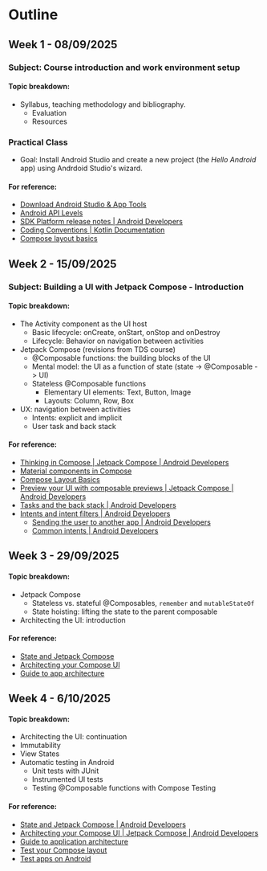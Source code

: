 # Outline

## Week 1 - 08/09/2025
### Subject: Course introduction and work environment setup

#### Topic breakdown:
* Syllabus, teaching methodology and bibliography.
  * Evaluation
  * Resources
  
### Practical Class
* Goal: Install Android Studio and create a new project (the *Hello Android* app) using Andrdoid Studio's wizard.

#### For reference:
* [Download Android Studio & App Tools](https://developer.android.com/studio)
* [Android API Levels](https://apilevels.com/)
* [SDK Platform release notes | Android Developers](https://developer.android.com/studio/releases/platforms)
* [Coding Conventions | Kotlin Documentation](https://kotlinlang.org/docs/coding-conventions.html)
* [Compose layout basics](https://developer.android.com/develop/ui/compose/layouts/basics)

## Week 2 - 15/09/2025
### Subject: Building a UI with Jetpack Compose - Introduction

#### Topic breakdown:
* The Activity component as the UI host
  * Basic lifecycle: onCreate, onStart, onStop and onDestroy
  * Lifecycle: Behavior on navigation between activities
* Jetpack Compose (revisions from TDS course)
  * @Composable functions: the building blocks of the UI
  * Mental model: the UI as a function of state (state -> @Composable -> UI)
  * Stateless @Composable functions
    * Elementary UI elements: Text, Button, Image
    * Layouts: Column, Row, Box
* UX: navigation between activities
  * Intents: explicit and implicit
  * User task and back stack

#### For reference:
* [Thinking in Compose | Jetpack Compose | Android Developers](https://developer.android.com/develop/ui/compose/mental-model)
* [Material components in Compose](https://developer.android.com/develop/ui/compose/components)
* [Compose Layout Basics](https://developer.android.com/develop/ui/compose/layouts/basics)
* [Preview your UI with composable previews | Jetpack Compose | Android Developers](https://developer.android.com/develop/ui/compose/tooling/previews)
* [Tasks and the back stack | Android Developers](https://developer.android.com/guide/components/activities/tasks-and-back-stack)
* [Intents and intent filters | Android Developers](https://developer.android.com/guide/components/intents-filters)
  * [Sending the user to another app | Android Developers](https://developer.android.com/guide/components/intents-filters)
  * [Common intents | Android Developers](https://developer.android.com/guide/components/intents-common)
  


## Week 3 - 29/09/2025

#### Topic breakdown:
* Jetpack Compose
  * Stateless vs. stateful @Composables, `remember` and `mutableStateOf` 
  * State hoisting: lifting the state to the parent composable
* Architecting the UI: introduction


#### For reference:
* [State and Jetpack Compose](https://developer.android.com/develop/ui/compose/state#state-and-composition)
* [Architecting your Compose UI](https://developer.android.com/develop/ui/compose/architecture)
* [Guide to app architecture](https://developer.android.com/topic/architecture)

## Week 4 - 6/10/2025

#### Topic breakdown:
* Architecting the UI: continuation
 * Immutability
 * View States
* Automatic testing in Android
  * Unit tests with JUnit
  * Instrumented UI tests
  * Testing @Composable functions with Compose Testing

#### For reference:
* [State and Jetpack Compose | Android Developers](https://developer.android.com/develop/ui/compose/state#managing-state) 
* [Architecting your Compose UI | Jetpack Compose | Android Developers](https://developer.android.com/jetpack/compose/architecture)
* [Guide to application architecture](https://developer.android.com/jetpack/guide)
* [Test your Compose layout](https://developer.android.com/develop/ui/compose/testing) 
* [Test apps on Android](https://developer.android.com/training/testing)
